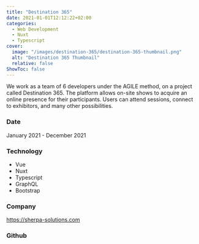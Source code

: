 ```yaml
---
title: "Destination 365"
date: 2021-01-01T12:12:22+02:00
categories:
  - Web Development
  - Nuxt
  - Typescript
cover:
  image: "/images/destination-365/destination-365-thumbnail.png"
  alt: "Destination 365 Thumbnail"
  relative: false
ShowToc: false
---
```


We work as a team of 6 developers under the AGILE method, on a project called Destination 365. The platform allows on-site shows to acquire an online presence for their participants. Users can attend sessions, connect to exhibitors, and many other possibilities.

### Date

January 2021 - December 2021

### Technology

- Vue
- Nuxt
- Typescript
- GraphQL
- Bootstrap

### Company

https://sherpa-solutions.com

### Github
